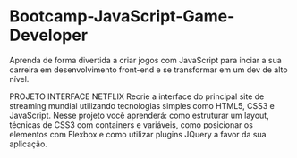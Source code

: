 # Bootcamp-JavaScript-Game-Developer
Aprenda de forma divertida a criar jogos com JavaScript para inciar a sua carreira em desenvolvimento front-end e se transformar em um dev de alto nível.

PROJETO INTERFACE NETFLIX
Recrie a interface do principal site de streaming mundial utilizando tecnologias simples como HTML5, CSS3 e JavaScript.
Nesse projeto você aprenderá: como estruturar um layout, técnicas de CSS3 com containers e variáveis, 
como posicionar os elementos com Flexbox e como utilizar plugins JQuery a favor da sua aplicação.
